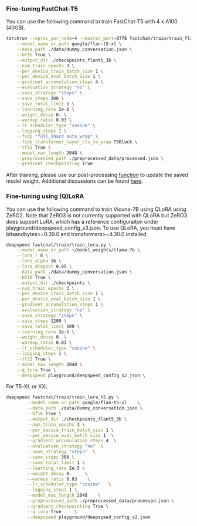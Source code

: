 ### Fine-tuning FastChat-T5
You can use the following command to train FastChat-T5 with 4 x A100 (40GB).
```bash
torchrun --nproc_per_node=4 --master_port=9778 fastchat/train/train_flant5.py \
    --model_name_or_path google/flan-t5-xl \
    --data_path ./data/dummy_conversation.json \
    --bf16 True \
    --output_dir ./checkpoints_flant5_3b \
    --num_train_epochs 3 \
    --per_device_train_batch_size 1 \
    --per_device_eval_batch_size 1 \
    --gradient_accumulation_steps 4 \
    --evaluation_strategy "no" \
    --save_strategy "steps" \
    --save_steps 300 \
    --save_total_limit 1 \
    --learning_rate 2e-5 \
    --weight_decay 0. \
    --warmup_ratio 0.03 \
    --lr_scheduler_type "cosine" \
    --logging_steps 1 \
    --fsdp "full_shard auto_wrap" \
    --fsdp_transformer_layer_cls_to_wrap T5Block \
    --tf32 True \
    --model_max_length 2048 \
    --preprocessed_path ./preprocessed_data/processed.json \
    --gradient_checkpointing True 
```

After training, please use our post-processing [function](https://github.com/lm-sys/FastChat/blob/55051ad0f23fef5eeecbda14a2e3e128ffcb2a98/fastchat/utils.py#L166-L185) to update the saved model weight. Additional discussions can be found [here](https://github.com/lm-sys/FastChat/issues/643).

### Fine-tuning using (Q)LoRA
You can use the following command to train Vicuna-7B using QLoRA using ZeRO2. Note that ZeRO3 is not currently supported with QLoRA but ZeRO3 does support LoRA, which has a reference configuraiton under playground/deepspeed_config_s3.json. To use QLoRA, you must have bitsandbytes>=0.39.0 and transformers>=4.30.0 installed.
```bash
deepspeed fastchat/train/train_lora.py \
    --model_name_or_path ~/model_weights/llama-7b \
    --lora_r 8 \
    --lora_alpha 16 \
    --lora_dropout 0.05 \
    --data_path ./data/dummy_conversation.json \
    --bf16 True \
    --output_dir ./checkpoints \
    --num_train_epochs 3 \
    --per_device_train_batch_size 1 \
    --per_device_eval_batch_size 1 \
    --gradient_accumulation_steps 1 \
    --evaluation_strategy "no" \
    --save_strategy "steps" \
    --save_steps 1200 \
    --save_total_limit 100 \
    --learning_rate 2e-5 \
    --weight_decay 0. \
    --warmup_ratio 0.03 \
    --lr_scheduler_type "cosine" \
    --logging_steps 1 \
    --tf32 True \
    --model_max_length 2048 \
    --q_lora True \
    --deepspeed playground/deepspeed_config_s2.json \
```

For T5-XL or XXL

```bash
deepspeed fastchat/train/train_lora_t5.py \
        --model_name_or_path google/flan-t5-xl    \
        --data_path ./data/dummy_conversation.json \
        --bf16 True \
        --output_dir ./checkpoints_flant5_3b \
        --num_train_epochs 3 \
        --per_device_train_batch_size 1 \
        --per_device_eval_batch_size 1  \
        --gradient_accumulation_steps 4  \
        --evaluation_strategy "no"  \
        --save_strategy "steps"  \
        --save_steps 300 \
        --save_total_limit 1 \
        --learning_rate 2e-5 \
        --weight_decay 0.     \
        --warmup_ratio 0.03    \
        --lr_scheduler_type "cosine"   \
        --logging_steps 1 \
        --model_max_length 2048    \
        --preprocessed_path ./preprocessed_data/processed.json \
        --gradient_checkpointing True \
        --q_lora True     \
        --deepspeed playground/deepspeed_config_s2.json
        
```



